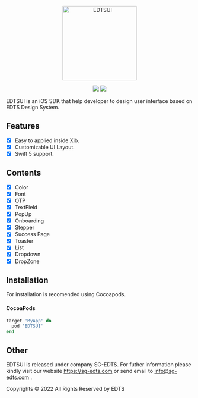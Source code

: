 <p align="center">
<img src="https://i.postimg.cc/rshx3FKM/Enterprise-Digital-Technology-Services-EDTS.png" alt="EDTSUI" title="EDTSUI" width="200"/>
</p>

<p align="center">
<a href="https://cocoapods.org/pods/EDTSUI"><img src="https://img.shields.io/cocoapods/v/EDTSUI.svg?style=flat"></a>
<a href="https://cocoapods.org/pods/EDTSUI"><img src="https://img.shields.io/cocoapods/p/EDTSUI.svg?style=flat"></a>
</p>

EDTSUI is an iOS SDK that help developer to design user interface based on EDTS Design System. 

## Features

- [x] Easy to applied inside Xib.
- [x] Customizable UI Layout.
- [x] Swift 5 support.

## Contents

- [x] Color
- [x] Font
- [x] OTP
- [x] TextField
- [x] PopUp
- [x] Onboarding
- [x] Stepper
- [x] Success Page
- [x] Toaster
- [x] List
- [x] Dropdown
- [x] DropZone

## Installation

For installation is recomended using Cocoapods.

#### CocoaPods

```ruby
target 'MyApp' do
  pod 'EDTSUI'
end
```

## Other

EDTSUI is released under company SG-EDTS. For futher information please kindly visit our website https://sg-edts.com or send email to info@sg-edts.com .

Copyrights © 2022 All Rights Reserved by EDTS
